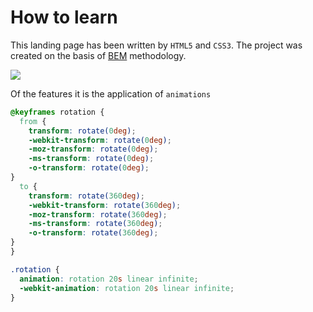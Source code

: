 # How to learn

This landing page has been written by `HTML5` and `CSS3`. The project was created on the basis of [BEM](https://en.bem.info/) methodology.

<a href="https://sirstanislav.github.io/HowToLearn/"><img src="https://github.com/sirstanislav/HowToLearn/blob/main/images/Gif.gif?raw=true"></a>
<br>

Of the features it is the application of `animations`

```CSS
@keyframes rotation {
  from {
    transform: rotate(0deg);
    -webkit-transform: rotate(0deg);
    -moz-transform: rotate(0deg);
    -ms-transform: rotate(0deg);
    -o-transform: rotate(0deg);
}
  to {
    transform: rotate(360deg);
    -webkit-transform: rotate(360deg);
    -moz-transform: rotate(360deg);
    -ms-transform: rotate(360deg);
    -o-transform: rotate(360deg);
}
}

.rotation {
  animation: rotation 20s linear infinite;
  -webkit-animation: rotation 20s linear infinite;
}
```
